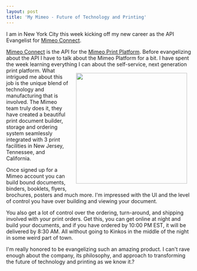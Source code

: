 ```yaml
---
layout: post
title: 'My Mimeo - Future of Technology and Printing'
---
```

I am in New York City this week kicking off my new career as the API Evangelist for <a href="http://www.mimeo.com/solutions/mimeo-connect.php" target="_blank">Mimeo Connect</a>.<p></p>
<a href="http://www.mimeo.com/solutions/mimeo-connect.php" target="_blank">Mimeo  Connect</a> is the API for the <a href="http://www.mimeo.com/" target="_blank">Mimeo Print Platform</a>. Before evangelizing  about the API I have to talk about the Mimeo Platform for a bit. I have  spent the week learning everything I can about the self-service, next  generation print platform.
<a href="http://www.mimeo.com/" target="_blank"><img style="padding: 15px;" src="http://kinlane-productions.s3.amazonaws.com/mimeo-logo.jpg" alt="" width="300" align="right" /></a>
What  intrigued me about this job is the unique blend of technology and  manufacturing that is involved. The Mimeo team truly does it, they  have created a beautiful print document builder, storage and ordering  system seamlessly integrated with 3 print facilities in New Jersey,  Tennessee, and California.<p></p>
Once  signed up for a Mimeo account you can build bound documents, binders,  booklets, flyers, brochures, posters and much more. I'm impressed with  the UI and the level of control you have over building and viewing your  document.<p></p>
You  also get a lot of control over the ordering, turn-around, and shipping  involved with your print orders. Get this, you can get online at night  and build your documents, and if you have ordered by 10:00 PM EST, it  will be delivered by 8:30 AM. All without going to Kinkos in the middle  of the night in some weird part of town.<p></p>
I'm  really honored to be evangelizing such an amazing product. I can't  rave enough about the company, its philosophy, and approach to  transforming the future of technology and printing as we know it.?